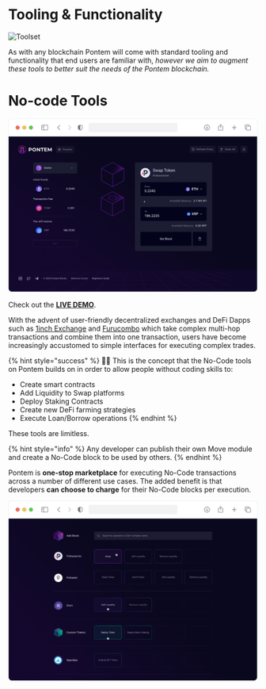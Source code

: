 # Tooling & Functionality

![Toolset](/assets/illustrations/tooling.png.png "Toolset")

As with any blockchain Pontem will come with standard tooling and functionality that end users are familiar with, _however we aim to augment these tools to better suit the needs of the Pontem blockchain._

# No-code Tools

![No-code Tools](/assets/illustrations/no_code.png "No-code Tools")

Check out the **[LIVE DEMO](https://www.figma.com/proto/Kx0rTu2qMYJVkWiGK9b5iK/Pontem-Blocks-Public-Prototype?node-id=2079%3A13295&viewport=659%2C252%2C0.033419206738471985&scaling=scale-down)**.

With the advent of user-friendly decentralized exchanges and DeFi Dapps such as [1inch Exchange](https://1inch.exchange/) and [Furucombo](https://furucombo.app/) which take complex multi-hop transactions and combine them into one transaction, users have become increasingly accustomed to simple interfaces for executing complex trades.



{% hint style="success" %}
🧙‍♂️ This is the concept that the No-Code tools on Pontem builds on in order to allow people without coding skills to:

* Create smart contracts
* Add Liquidity to Swap platforms
* Deploy Staking Contracts
* Create new DeFi farming strategies
* Execute Loan/Borrow operations
{% endhint %}

These tools are limitless. 

{% hint style="info" %}
Any developer can publish their own Move module and create a No-Code block to be used by others.
{% endhint %}

Pontem is **one-stop marketplace** for executing No-Code transactions across a number of different use cases. The added benefit is that developers **can choose to charge** for their No-Code blocks per execution.

![Pontem Blocks](/assets/illustrations/add_block.png "Pontem Blocks")

